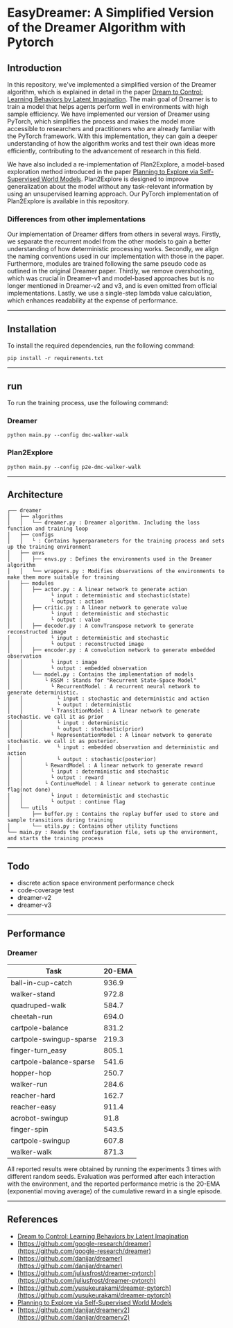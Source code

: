 # EasyDreamer: A Simplified Version of the Dreamer Algorithm with Pytorch

## Introduction

In this repository, we've implemented a simplified version of the Dreamer algorithm, which is explained in detail in the paper [Dream to Control: Learning Behaviors by Latent Imagination](https://arxiv.org/abs/1912.01603). The main goal of Dreamer is to train a model that helps agents perform well in environments with high sample efficiency. We have implemented our version of Dreamer using PyTorch, which simplifies the process and makes the model more accessible to researchers and practitioners who are already familiar with the PyTorch framework. With this implementation, they can gain a deeper understanding of how the algorithm works and test their own ideas more efficiently, contributing to the advancement of research in this field.

We have also included a re-implementation of Plan2Explore, a model-based exploration method introduced in the paper [Planning to Explore via Self-Supervised World Models](https://arxiv.org/abs/2005.05960). Plan2Explore is designed to improve generalization about the model without any task-relevant information by using an unsupervised learning approach. Our PyTorch implementation of Plan2Explore is available in this repository.

### Differences from other implementations

Our implementation of Dreamer differs from others in several ways. Firstly, we separate the recurrent model from the other models to gain a better understanding of how deterministic processing works. Secondly, we align the naming conventions used in our implementation with those in the paper. Furthermore, modules are trained following the same pseudo code as outlined in the original Dreamer paper. Thirdly, we remove overshooting, which was crucial in Dreamer-v1 and model-based approaches but is no longer mentioned in Dreamer-v2 and v3, and is even omitted from official implementations. Lastly, we use a single-step lambda value calculation, which enhances readability at the expense of performance.


<hr/>

## Installation

To install the required dependencies, run the following command:

```
pip install -r requirements.txt
```

<hr/>

## run

To run the training process, use the following command:

### Dreamer
```
python main.py --config dmc-walker-walk
```
### Plan2Explore
```
python main.py --config p2e-dmc-walker-walk
```
<hr/>

## Architecture
```
┌── dreamer
│   ├── algorithms
│   │   └── dreamer.py : Dreamer algorithm. Including the loss function and training loop
│   ├── configs
│   │   └ : Contains hyperparameters for the training process and sets up the training environment
│   ├── envs
│   │   ├── envs.py : Defines the environments used in the Dreamer algorithm
│   │   └── wrappers.py : Modifies observations of the environments to make them more suitable for training
│   ├── modules
│   │   ├── actor.py : A linear network to generate action
│   │         └ input : deterministic and stochastic(state)
│   │         └ output : action
│   │   ├── critic.py : A linear network to generate value
│   │         └ input : deterministic and stochastic
│   │         └ output : value
│   │   ├── decoder.py : A convTranspose network to generate reconstructed image
│   │         └ input : deterministic and stochastic
│   │         └ output : reconstructed image
│   │   ├── encoder.py : A convolution network to generate embedded observation
│   │         └ input : image
│   │         └ output : embedded observation
│   │   └── model.py : Contains the implementation of models
│   │       └ RSSM : Stands for "Recurrent State-Space Model"
│   │         └ RecurrentModel : A recurrent neural network to generate deterministic.
│   │           └ input : stochastic and deterministic and action
│   │           └ output : deterministic
│   │         └ TransitionModel : A linear network to generate stochastic. we call it as prior
│   │           └ input : deterministic
│   │           └ output : stochastic(prior)
│   │         └ RepresentationModel : A linear network to generate stochastic. we call it as posterior.
│   │           └ input : embedded observation and deterministic and action 
│   │           └ output : stochastic(posterior)
│   │       └ RewardModel : A linear network to generate reward
│   │         └ input : deterministic and stochastic 
│   │         └ output : reward
│   │       └ ContinueModel : A linear network to generate continue flag(not done)
│   │         └ input : deterministic and stochastic
│   │         └ output : continue flag
│   └── utils
│       ├── buffer.py : Contains the replay buffer used to store and sample transitions during training
│       └── utils.py : Contains other utility functions
└── main.py : Reads the configuration file, sets up the environment, and starts the training process
```
<hr/>

## Todo

* discrete action space environment performance check
* code-coverage test
* dreamer-v2
* dreamer-v3

<hr/>

## Performance

### Dreamer

| Task                    | 20-EMA  |
|-------------------------|--------|
| ball-in-cup-catch        | 936.9  |
| walker-stand             | 972.8  |
| quadruped-walk           | 584.7  |
| cheetah-run              | 694.0  |
| cartpole-balance         | 831.2  |
| cartpole-swingup-sparse  | 219.3  |
| finger-turn_easy         | 805.1  |
| cartpole-balance-sparse  | 541.6  |
| hopper-hop               | 250.7  |
| walker-run               | 284.6  |
| reacher-hard             | 162.7  |
| reacher-easy             | 911.4  |
| acrobot-swingup          | 91.8   |
| finger-spin              | 543.5  |
| cartpole-swingup         | 607.8  |
| walker-walk              | 871.3  |

All reported results were obtained by running the experiments 3 times with different random seeds. Evaluation was performed after each interaction with the environment, and the reported performance metric is the 20-EMA (exponential moving average) of the cumulative reward in a single episode.

<hr/>

## References

* [Dream to Control: Learning Behaviors by Latent Imagination](https://arxiv.org/abs/1912.01603)
* [https://github.com/google-research/dreamer](https://github.com/google-research/dreamer)
* [https://github.com/danijar/dreamer](https://github.com/danijar/dreamer)
* [https://github.com/juliusfrost/dreamer-pytorch](https://github.com/juliusfrost/dreamer-pytorch)
* [https://github.com/yusukeurakami/dreamer-pytorch](https://github.com/yusukeurakami/dreamer-pytorch)
* [Planning to Explore via Self-Supervised World Models](https://arxiv.org/abs/2005.05960)
* [https://github.com/danijar/dreamerv2](https://github.com/danijar/dreamerv2)
